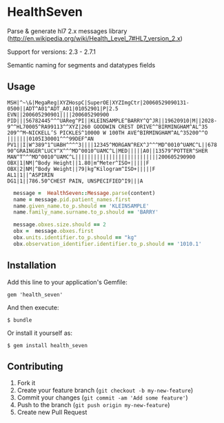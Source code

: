 # HealthSeven

Parse & generate hl7 2.x messages library (http://en.wikipedia.org/wiki/Health_Level_7#HL7_version_2.x)

Support for versions: 2.3 - 2.7.1

Semantic naming for segments and datatypes fields

## Usage

```hl7
MSH|^~\&|MegaReg|XYZHospC|SuperOE|XYZImgCtr|20060529090131-0500||ADT^A01^ADT_A01|01052901|P|2.5
EVN||200605290901||||200605290900
PID|||56782445^^^UAReg^PI||KLEINSAMPLE^BARRY^Q^JR||19620910|M||2028-9^^HL70005^RA99113^^XYZ|260 GOODWIN CREST DRIVE^^BIRMINGHAM^AL^35 209^^M~NICKELL’S PICKLES^10000 W 100TH AVE^BIRMINGHAM^AL^35200^^O |||||||0105I30001^^^99DEF^AN
PV1||I|W^389^1^UABH^^^^3||||12345^MORGAN^REX^J^^^MD^0010^UAMC^L||678 90^GRAINGER^LUCY^X^^^MD^0010^UAMC^L|MED|||||A0||13579^POTTER^SHER MAN^T^^^MD^0010^UAMC^L|||||||||||||||||||||||||||200605290900
OBX|1|NM|^Body Height||1.80|m^Meter^ISO+|||||F
OBX|2|NM|^Body Weight||79|kg^Kilogram^ISO+|||||F
AL1|1||^ASPIRIN
DG1|1||786.50^CHEST PAIN, UNSPECIFIED^I9|||A
```

```ruby
  message =  HealthSeven::Message.parse(content)
  name = message.pid.patient_names.first
  name.given_name.to_p.should == 'KLEINSAMPLE'
  name.family_name.surname.to_p.should == 'BARRY'

  message.obxes.size.should == 2
  obx =  message.obxes.first
  obx.units.identifier.to_p.should == "kg"
  obx.observation_identifier.identifier.to_p.should == '1010.1'
```

## Installation

Add this line to your application's Gemfile:

    gem 'health_seven'

And then execute:

    $ bundle

Or install it yourself as:

    $ gem install health_seven



## Contributing

1. Fork it
2. Create your feature branch (`git checkout -b my-new-feature`)
3. Commit your changes (`git commit -am 'Add some feature'`)
4. Push to the branch (`git push origin my-new-feature`)
5. Create new Pull Request
